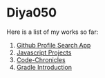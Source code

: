 # Diya050

Here is a list of my works so far:

1. [Github Profile Search App](https://diya050.github.io/Profie-search-app/)
2. [Javascript Projects](https://github.com/Diya050/Javascript-Projects)
3. [Code-Chronicles](https://diya050.github.io/Code-Chronicles/)
4. [Gradle Introduction](https://diya050.github.io/Gradle/)
